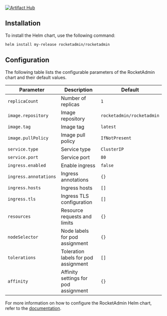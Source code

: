 [![Artifact Hub](https://img.shields.io/endpoint?url=https://artifacthub.io/badge/repository/rocketadmin)](https://artifacthub.io/packages/search?repo=rocketadmin)

## Installation

To install the Helm chart, use the following command:

```bash
helm install my-release rocketadmin/rocketadmin
```

## Configuration

The following table lists the configurable parameters of the RocketAdmin chart and their default values.

| Parameter | Description | Default |
|-----------|-------------|---------|
| `replicaCount` | Number of replicas | `1` |
| `image.repository` | Image repository | `rocketadmin/rocketadmin` |
| `image.tag` | Image tag | `latest` |
| `image.pullPolicy` | Image pull policy | `IfNotPresent` |
| `service.type` | Service type | `ClusterIP` |
| `service.port` | Service port | `80` |
| `ingress.enabled` | Enable ingress | `false` |
| `ingress.annotations` | Ingress annotations | `{}` |
| `ingress.hosts` | Ingress hosts | `[]` |
| `ingress.tls` | Ingress TLS configuration | `[]` |
| `resources` | Resource requests and limits | `{}` |
| `nodeSelector` | Node labels for pod assignment | `{}` |
| `tolerations` | Toleration labels for pod assignment | `[]` |
| `affinity` | Affinity settings for pod assignment | `{}` |

For more information on how to configure the RocketAdmin Helm chart, refer to the [documentation](https://github.com/rocketadmin/rocketadmin-chart).
